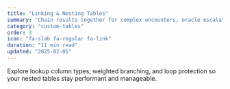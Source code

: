 ```yaml
---
title: "Linking & Nesting Tables"
summary: "Chain results together for complex encounters, oracle escalations, and generated loot."
category: "custom-tables"
order: 3
icon: "fa-slab fa-regular fa-link"
duration: "11 min read"
updated: "2025-02-01"
---
```


Explore lookup column types, weighted branching, and loop protection so your nested tables stay performant and manageable.
